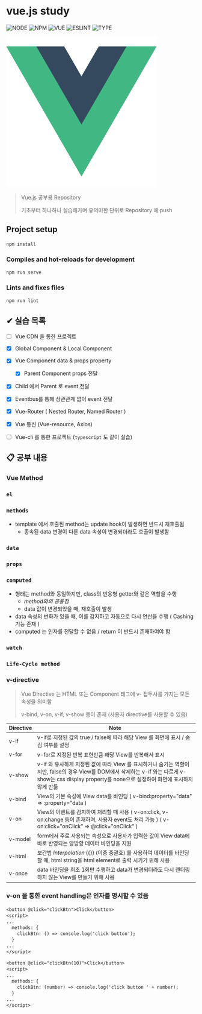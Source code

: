 # vue.js study

![NODE][node-url]
![NPM][npm-url]
![VUE][vue-url]
![ESLINT][eslint-url]
![TYPE][typescript-url]

![img.png](img.png)

> Vue.js 공부용 Repository
> 
> 기초부터 하나하나 실습해가며 유의미한 단위로 Repository 에 push

## Project setup
```
npm install
```

### Compiles and hot-reloads for development
```
npm run serve
```

### Lints and fixes files
```
npm run lint
```

## ✔ 실습 목록

- [ ] Vue CDN 을 통한 프로젝트
- [x] Global Component & Local Component
- [x] Vue Component data & props property
  - [x] Parent Component props 전달
- [x] Child 에서 Parent 로 event 전달
- [x] Eventbus를 통해 상관관계 없이 event 전달 
- [x] Vue-Router ( Nested Router, Named Router )
- [x] Vue 통신 (Vue-resource, Axios)

- [ ] Vue-cli 를 통한 프로젝트 (`typescript` 도 같이 실습)

## 📋 공부 내용

### Vue Method

### `el`

### `methods`

- template 에서 호출된 method는 update hook이 발생하면 반드시 재호출됨
  - 종속된 data 변경이 다른 data 속성이 변경되더라도 호출이 발생함

### `data`

### `props`

### `computed`

- 형태는 method와 동일하지만, class의 반응형 getter와 같은 역할을 수행
  - _method와의 공통점_
  - data 값이 변경되었을 때, 재호출이 발생
- data 속성의 변화가 있을 때, 이를 감지하고 자동으로 다시 연산을 수행 ( Cashing 기능 존재 )
- computed 는 인자를 전달할 수 없음 / return 이 반드시 존재하여야 함

### `watch`

### `Life-Cycle method`


### v-directive

> Vue Directive 는 HTML 또는 Component 태그에 v- 접두사를 가지는 모든 속성을 의미함
> 
> v-bind, v-on, v-if, v-show 등이 존재 (사용자 directive를 사용할 수 있음)

| Directive | Note                                                                                                                                          |
|-----------|-----------------------------------------------------------------------------------------------------------------------------------------------|
| v-if      | v-if로 지정된 값의 true / false에 따라 해당 View 를 화면에 표시 / 숨김 여부를 설정                                                                                    |
| v-for     | v-for로 지정된 반복 표현만큼 해당 View를 반복해서 표시                                                                                                           |
| v-show    | v-if 와 유사하게 지정된 값에 따라 View 를 표시하거나 숨기는 역할이지만, false의 경우 View를 DOM에서 삭제하는 v-if 와는 다르게 v-show는 css display property를 none으로 설정하여 화면에 표시하지 않게 만듦 |
| v-bind    | View의 기본 속성에 View data를 바인딩 ( v-bind:property="data" => :property="data )                                                                     |
| v-on      | View의 이벤트를 감지하여 처리할 때 사용 ( v-on:click, v-on:change 등이 존재하며, 사용자 event도 처리 가능 ) ( v-on:click="onClick" => @click="onClick" )                   |
| v-model   | form에서 주로 사용되는 속성으로 사용자가 입력한 값이 View data에 바로 반영되는 양방향 데이터 바인딩을 지원                                                                            |
| v-html    | 보간법 *Interpolation* {{}} (이중 중괄호) 를 사용하여 데이터를 바인딩 할 때, html string을 html element로 출력 시키기 위해 사용                                                |
| v-once | data 바인딩을 최초 1회만 수행하고 data가 변경되더라도 다시 랜더링 하지 않는 View를 만들기 위해 사용                                                                               |

### v-on 을 통한 event handling은 인자를 명시할 수 있음

```vue
<button @click="clickBtn">Click</button>
<script>
...
  methods: {
    clickBtn: () => console.log('click button');
  }
...
</script>
```

```vue
<button @click="clickBtn(10)">Click</button>
<script>
...
  methods: {
    clickBtn: (number) => console.log('click button ' + number);
  }
...
</script>
```
[node-url]: https://shields.io/badge/node-v16.13.1-blue?style=for-the-badge
[npm-url]: https://shields.io/badge/npm-8.1.2-BLUE?style=for-the-badge
[vue-url]: https://shields.io/badge/vue.js-v3-blue?style=for-the-badge
[eslint-url]: https://shields.io/badge/eslint-v7.32.0-orange?style=for-the-badge
[typescript-url]: https://shields.io/badge/typescript-4.5.5-orange?style=for-the-badge
